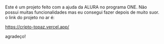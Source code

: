 Este é um projeto feito com a ajuda da ALURA no programa ONE. 
Não possui muitas funcionalidades mas eu consegui fazer depois de muito suor.
o link do projeto no ar é: 

https://cripto-topaz.vercel.app/

agradeço! 
